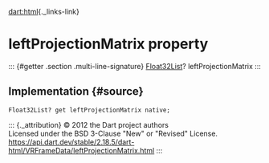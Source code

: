 [dart:html](../../dart-html/dart-html-library){._links-link}

leftProjectionMatrix property
=============================

::: {#getter .section .multi-line-signature}
[Float32List](../../dart-typed_data/float32list-class)?
leftProjectionMatrix
:::

Implementation {#source}
--------------

``` {.language-dart data-language="dart"}
Float32List? get leftProjectionMatrix native;
```

::: {._attribution}
© 2012 the Dart project authors\
Licensed under the BSD 3-Clause \"New\" or \"Revised\" License.\
<https://api.dart.dev/stable/2.18.5/dart-html/VRFrameData/leftProjectionMatrix.html>
:::
